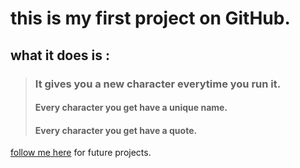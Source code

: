 # this is my first project on GitHub.
## what it does is :
> ### It gives you a new character everytime you run it.  
> #### Every character you get have a unique name.  
> #### Every character you get have a quote.  

[follow me here](https://github.com/CEscripts/randomjokes) for future projects.
